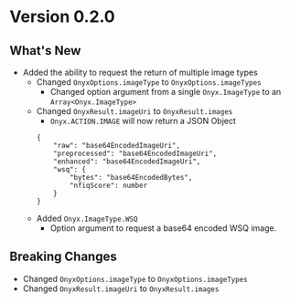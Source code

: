 # Version 0.2.0
## What's New

* Added the ability to request the return of multiple image types
    * Changed `OnyxOptions.imageType` to `OnyxOptions.imageTypes`
        * Changed option argument from a single `Onyx.ImageType` to an `Array<Onyx.ImageType>`
    * Changed `OnyxResult.imageUri` to `OnyxResult.images`
        * `Onyx.ACTION.IMAGE` will now return a JSON Object
        ```
        {
            "raw": "base64EncodedImageUri",
            "preprocessed": "base64EncodedImageUri",
            "enhanced": "base64EncodedImageUri",
            "wsq": {
                "bytes": "base64EncodedBytes",
                "nfiqScore": number
            }
        }
        ```
    * Added `Onyx.ImageType.WSQ`
        * Option argument to request a base64 encoded WSQ image.

## Breaking Changes
 * Changed `OnyxOptions.imageType` to `OnyxOptions.imageTypes`
 * Changed `OnyxResult.imageUri` to `OnyxResult.images`